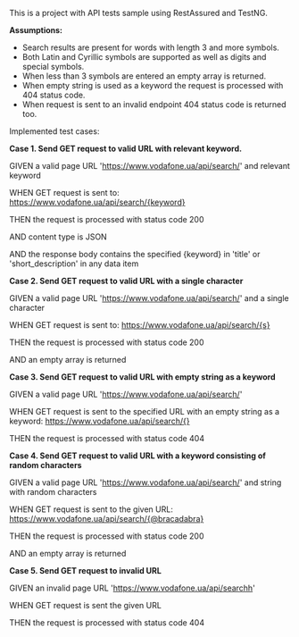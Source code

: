 This is a project with API tests sample using RestAssured and TestNG.

**Assumptions:** 
- Search results are present for words with length 3 and more symbols.
- Both Latin and Cyrillic symbols are supported as well as digits and special symbols.
- When less than 3 symbols are entered an empty array is returned.
- When empty string is used as a keyword the request is processed with 404 status code.
- When request is sent to an invalid endpoint 404 status code is returned too.

Implemented test cases:

**Case 1. Send GET request to valid URL with relevant keyword.**

GIVEN a valid page URL 'https://www.vodafone.ua/api/search/' and relevant keyword

WHEN GET request is sent to: 
https://www.vodafone.ua/api/search/{keyword}

THEN the request is processed with status code 200

AND content type is JSON

AND the response body contains the specified {keyword} in 'title' or 'short_description' in any data item


**Case 2. Send GET request to valid URL with a single character**

GIVEN a valid page URL 'https://www.vodafone.ua/api/search/' and a single character

WHEN GET request is sent to:
https://www.vodafone.ua/api/search/{s}

THEN the request is processed with status code 200

AND an empty array is returned


**Case 3. Send GET request to valid URL with empty string as a keyword**

GIVEN a valid page URL 'https://www.vodafone.ua/api/search/'

WHEN GET request is sent to the specified URL with an empty string as a keyword:
https://www.vodafone.ua/api/search/{}

THEN the request is processed with status code 404

**Case 4. Send GET request to valid URL with a keyword consisting of random characters**

GIVEN a valid page URL 'https://www.vodafone.ua/api/search/' and string with random characters

WHEN GET request is sent to the given URL:
https://www.vodafone.ua/api/search/{@bracadabra}

THEN the request is processed with status code 200

AND an empty array is returned


**Case 5. Send GET request to invalid URL**

GIVEN an invalid page URL 'https://www.vodafone.ua/api/searchh'

WHEN GET request is sent the given URL

THEN the request is processed with status code 404